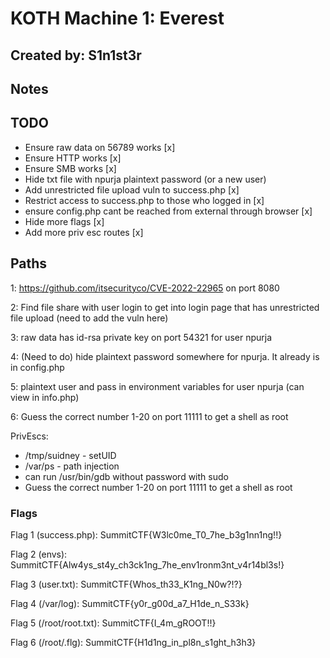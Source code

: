 # KOTH Machine 1: Everest
## Created by: S1n1st3r

## Notes

## TODO
 
 - Ensure raw data on 56789 works [x]
 - Ensure HTTP works [x]
 - Ensure SMB works [x]
 - Hide txt file with npurja plaintext password (or a new user)
 - Add unrestricted file upload vuln to success.php [x]
 - Restrict access to success.php to those who logged in [x]
 - ensure config.php cant be reached from external through browser [x]
 - Hide more flags [x]
 - Add more priv esc routes [x]

## Paths
1: https://github.com/itsecurityco/CVE-2022-22965 on port 8080

2: Find file share with user login to get into login page that has unrestricted file upload (need to add the vuln here)

3: raw data has id-rsa private key on port 54321 for user npurja

4: (Need to do) hide plaintext password somewhere for npurja. It already is in config.php

5: plaintext user and pass in environment variables for user npurja (can view in info.php)

6: Guess the correct number 1-20 on port 11111 to get a shell as root

PrivEscs:

 - /tmp/suidney - setUID
 - /var/ps - path injection
 - can run /usr/bin/gdb without password with sudo
 - Guess the correct number 1-20 on port 11111 to get a shell as root

### Flags
Flag 1 (success.php):
SummitCTF{W3lc0me_T0_7he_b3g1nn1ng!!}

Flag 2 (envs):
SummitCTF{Alw4ys_st4y_ch3ck1ng_7he_env1ronm3nt_v4r14bl3s!}

Flag 3 (user.txt):
SummitCTF{Whos_th33_K1ng_N0w?!?}

Flag 4 (/var/log):
SummitCTF{y0r_g00d_a7_H1de_n_S33k}

Flag 5 (/root/root.txt):
SummitCTF{I_4m_gROOT!!}

Flag 6 (/root/.flg):
SummitCTF{H1d1ng_in_pl8n_s1ght_h3h3}
